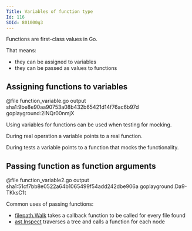 ```yaml
---
Title: Variables of function type
Id: 116
SOId: 801000g3
---
```


Functions are first-class values in Go.

That means:
* they can be assigned to variables
* they can be passed as values to functions

## Assigning functions to variables

@file function_variable.go output sha1:9be8e90aa90753a08b432b65421d14f76ac6b97d goplayground:2INQr00nmjX

Using variables for functions can be used when testing for mocking.

During real operation a variable points to a real function.

During tests a variable points to a function that mocks the functionality.

## Passing function as function arguments

@file function_variable2.go output sha1:51cf7bb8e0522a64b1065499f54add242dbe906a goplayground:Da9-TKksC1t

Common uses of passing functions:
* [filepath.Walk](https://golang.org/pkg/path/filepath/#Walk) takes a callback function to be called for every file found
* [ast.Inspect](https://golang.org/pkg/go/ast/#Inspect) traverses a tree and calls a function for each node

<!-- TODO: describe visitor pattern -->